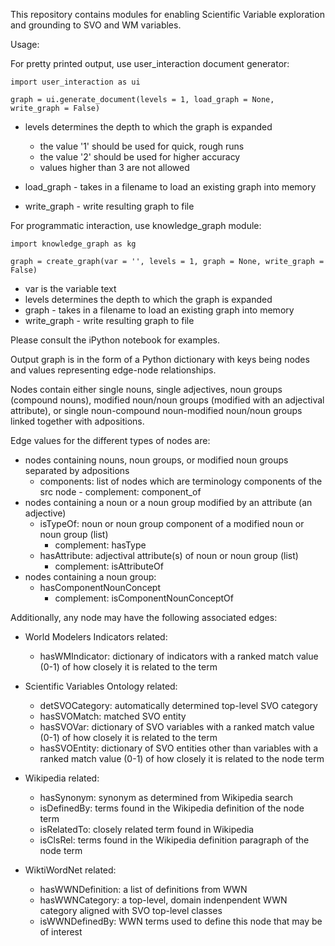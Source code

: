 This repository contains modules for enabling Scientific Variable exploration and grounding to SVO and WM variables.

Usage:

For pretty printed output, use user_interaction document generator:

``import user_interaction as ui``

``graph = ui.generate_document(levels = 1, load_graph = None, write_graph = False)``

 - levels determines the depth to which the graph is expanded
    - the value '1' should be used for quick, rough runs
    - the value '2' should be used for higher accuracy
    - values higher than 3 are not allowed
    
 - load_graph - takes in a filename to load an existing graph into memory
 - write_graph - write resulting graph to file
 
For programmatic interaction, use knowledge_graph module:

``import knowledge_graph as kg``

``graph = create_graph(var = '', levels = 1, graph = None, write_graph = False)``

 - var is the variable text
 - levels determines the depth to which the graph is expanded
 - graph - takes in a filename to load an existing graph into memory
 - write_graph - write resulting graph to file
 
Please consult the iPython notebook for examples.

Output graph is in the form of a Python dictionary with keys being nodes and values representing edge-node relationships.

Nodes contain either single nouns, single adjectives, noun groups (compound nouns), modified noun/noun groups (modified with an adjectival attribute), or single noun-compound noun-modified noun/noun groups linked together with adpositions.

Edge values for the different types of nodes are:

- nodes containing nouns, noun groups, or modified noun groups separated by adpositions
    - components: list of nodes which are terminology components of the src node
          - complement: component_of
- nodes containing a noun or a noun group modified by an attribute (an adjective)
    - isTypeOf: noun or noun group component of a modified noun or noun group (list)
        * complement: hasType
    - hasAttribute: adjectival attribute(s) of noun or noun group (list)
        * complement: isAttributeOf
- nodes containing a noun group:
    - hasComponentNounConcept
        * complement: isComponentNounConceptOf
   
Additionally, any node may have the following associated edges:

- World Modelers Indicators related:
     - hasWMIndicator: dictionary of indicators with a ranked match value (0-1) of how closely it is related to the term
 
- Scientific Variables Ontology related:
     - detSVOCategory: automatically determined top-level SVO category
     - hasSVOMatch: matched SVO entity
     - hasSVOVar: dictionary of SVO variables with a ranked match value (0-1) of how closely it is related to the term
     - hasSVOEntity: dictionary of SVO entities other than variables with a ranked match value (0-1) of how closely it is related to the node term
 
- Wikipedia related:
     - hasSynonym: synonym as determined from Wikipedia search
     - isDefinedBy: terms found in the Wikipedia definition of the node term
     - isRelatedTo: closely related term found in Wikipedia
     - isClsRel: terms found in the Wikipedia definition paragraph of the node term
 
- WiktiWordNet related:
     - hasWWNDefinition: a list of definitions from WWN
     - hasWWNCategory: a top-level, domain indenpendent WWN category aligned with SVO top-level classes
     - isWWNDefinedBy: WWN terms used to define this node that may be of interest
 


